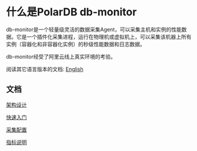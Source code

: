 # 什么是PolarDB db-monitor

db-monitor是一个轻量级灵活的数据采集Agent，可以采集主机和实例的性能数据。它是一个插件化采集进程，运行在物理机或虚拟机上，可以采集该机器上所有实例（容器化和非容器化实例）的秒级性能数据和日志数据。

db-monitor经受了阿里云线上真实环境的考验。

阅读其它语言版本的文档: [English](README.md)

## 文档
[架构设计](CN/architecture.md)

[快速入门](CN/quickstart.md)

[采集配置](CN/configuration.md)

[指标说明](CN/metrics.md)

